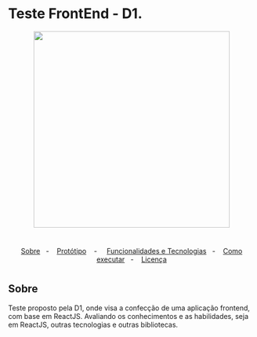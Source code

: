 # Teste FrontEnd - D1.


<div align="center">
   <img src="https://user-images.githubusercontent.com/82816967/147830302-d6bba366-9527-482f-ace7-d310b2ebe889.png" width="400px"/>
</div>

#

<p align="center">
  <a href="#sobre">Sobre</a>&nbsp;&nbsp; - &nbsp;&nbsp;
  <a href="#prototipo">Protótipo</a>&nbsp;&nbsp;&nbsp; - &nbsp;&nbsp;&nbsp;
  <a href="#funcionalidades">Funcionalidades e Tecnologias</a>&nbsp;&nbsp; - &nbsp;&nbsp;
  <a href="#executar">Como executar</a>&nbsp;&nbsp; - &nbsp;&nbsp;
  <a href="#licença">Licença</a>
</p>

#

## Sobre
   Teste proposto pela D1, onde visa a confecção de uma aplicação frontend, com base em ReactJS. Avaliando os conhecimentos e as habilidades, seja em ReactJS, outras tecnologias e outras bibliotecas.
